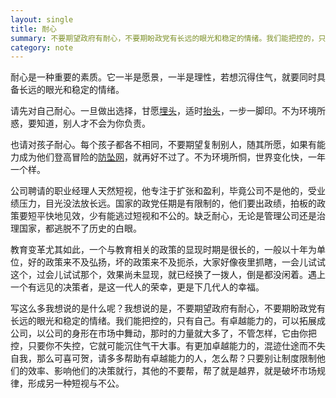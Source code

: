 ```yaml
---
layout: single
title: 耐心
summary: 不要期望政府有耐心，不要期盼政党有长远的眼光和稳定的情绪。我们能把控的，只有自己。
category: note
---
```


耐心是一种重要的素质。它一半是愿景，一半是理性，若想沉得住气，就要同时具备长远的眼光和稳定的情绪。

请先对自己耐心。一旦做出选择，甘愿[埋头](/note/immerge.html)，适时[抬头](/note/observe.html)，一步一脚印。不为环境所惑，要知道，别人才不会为你负责。

也请对孩子耐心。每个孩子都各不相同，不要期望复制别人，随其所愿，如果有能力成为他们登高冒险的[防坠网](http://lzl.tumblr.com/post/15610423695/twocold-edu)，就再好不过了。不为环境所恫，世界变化快，一年一个样。

公司聘请的职业经理人天然短视，他专注于扩张和盈利，毕竟公司不是他的，受业绩压力，目光没法放长远。国家的政党任期是有限制的，他们要出政绩，拍板的政策要短平快地见效，少有能逃过短视和不公的。缺乏耐心，无论是管理公司还是治理国家，都逃脱不了历史的白眼。

教育变革尤其如此，一个与教育相关的政策的显现时期是很长的，一般以十年为单位，好的政策来不及弘扬，坏的政策来不及扼杀，大家好像夜里抓瞎，一会儿试试这个，过会儿试试那个，效果尚未显现，就已经换了一拨人，倒是都没闲着。遇上一个有远见的决策者，是这一代人的荣幸，更是下几代人的幸福。

写这么多我想说的是什么呢？我想说的是，不要期望政府有耐心，不要期盼政党有长远的眼光和稳定的情绪。我们能把控的，只有自己。有卓越能力的，可以拓展成公司，以公司的身形在市场中舞动，那时的力量就大多了，不管怎样，它由你把控，只要你不失控，它就可能沉住气干大事。有更加卓越能力的，混迹仕途而不失自我，那么可喜可贺，请多多帮助有卓越能力的人，怎么帮？只要别让制度限制他们的效率、影响他们的决策就行，其他的不要帮，帮了就是越界，就是破坏市场规律，形成另一种短视与不公。

